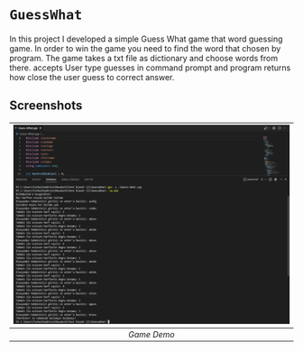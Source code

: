 
# `GuessWhat`
In this project I developed a simple Guess What game that word guessing game. In order to win the game you need to find the word that chosen by program. The game takes a txt file as dictionary and choose words from there. accepts  User type guesses in command prompt and program returns how close the user guess to correct answer.

## Screenshots

| ![example-game](screen-shots/example-game.png) |
| :--:|
| *Game Demo* |


